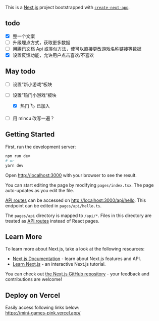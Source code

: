 This is a [Next.js](https://nextjs.org/) project bootstrapped with [`create-next-app`](https://github.com/vercel/next.js/tree/canary/packages/create-next-app).

## todo
- [x] 整一个文案
- [ ] 升级埋点方式，获取更多数据
- [ ] 用腾讯文档 Api 或类似方法，使可以直接更改游戏名称链接等数据
- [x] 设置反馈功能，允许用户点击喜欢/不喜欢

## May todo
- [ ] 设置“新小游戏“板块
- [ ] 设置”热门小游戏“板块
  - [x] 热门 🏷 已加入
- [ ] 用 mincu 改写一遍？



## Getting Started

First, run the development server:

```bash
npm run dev
# or
yarn dev
```

Open [http://localhost:3000](http://localhost:3000) with your browser to see the result.

You can start editing the page by modifying `pages/index.tsx`. The page auto-updates as you edit the file.

[API routes](https://nextjs.org/docs/api-routes/introduction) can be accessed on [http://localhost:3000/api/hello](http://localhost:3000/api/hello). This endpoint can be edited in `pages/api/hello.ts`.

The `pages/api` directory is mapped to `/api/*`. Files in this directory are treated as [API routes](https://nextjs.org/docs/api-routes/introduction) instead of React pages.

## Learn More

To learn more about Next.js, take a look at the following resources:

- [Next.js Documentation](https://nextjs.org/docs) - learn about Next.js features and API.
- [Learn Next.js](https://nextjs.org/learn) - an interactive Next.js tutorial.

You can check out [the Next.js GitHub repository](https://github.com/vercel/next.js/) - your feedback and contributions are welcome!

## Deploy on Vercel
Easily access following links below:<br>
https://mini-games-pink.vercel.app/
